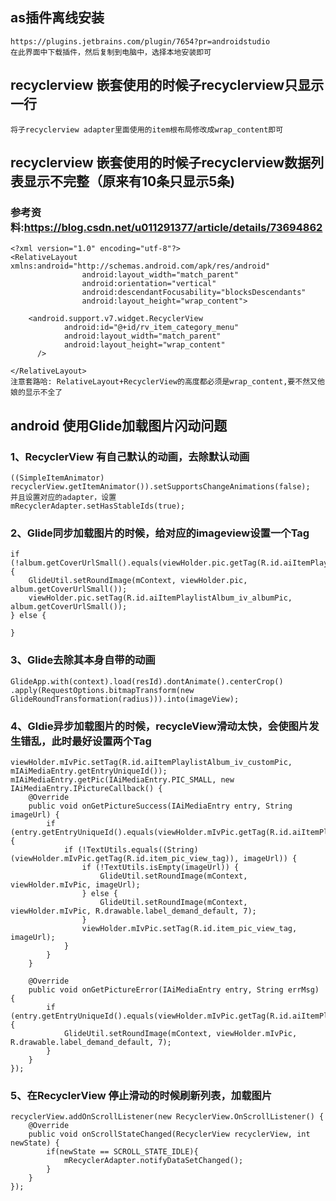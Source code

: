 ## as插件离线安装
    https://plugins.jetbrains.com/plugin/7654?pr=androidstudio
    在此界面中下载插件，然后复制到电脑中，选择本地安装即可
    
## recyclerview 嵌套使用的时候子recyclerview只显示一行
    将子recyclerview adapter里面使用的item根布局修改成wrap_content即可  
      
## recyclerview 嵌套使用的时候子recyclerview数据列表显示不完整（原来有10条只显示5条)
### 参考资料:https://blog.csdn.net/u011291377/article/details/73694862
    <?xml version="1.0" encoding="utf-8"?>
    <RelativeLayout xmlns:android="http://schemas.android.com/apk/res/android"
                    android:layout_width="match_parent"
                    android:orientation="vertical"
                    android:descendantFocusability="blocksDescendants"
                    android:layout_height="wrap_content">
    
        <android.support.v7.widget.RecyclerView
                android:id="@+id/rv_item_category_menu"
                android:layout_width="match_parent"
                android:layout_height="wrap_content"
          />
    
    </RelativeLayout>
    注意套路哈: RelativeLayout+RecyclerView的高度都必须是wrap_content,要不然又他娘的显示不全了


## android 使用Glide加载图片闪动问题
### 1、RecyclerView 有自己默认的动画，去除默认动画
    ((SimpleItemAnimator) recyclerView.getItemAnimator()).setSupportsChangeAnimations(false);
    并且设置对应的adapter，设置
    mRecyclerAdapter.setHasStableIds(true);
    
### 2、Glide同步加载图片的时候，给对应的imageview设置一个Tag
    if (!album.getCoverUrlSmall().equals(viewHolder.pic.getTag(R.id.aiItemPlaylistAlbum_iv_albumPic))) {
        GlideUtil.setRoundImage(mContext, viewHolder.pic, album.getCoverUrlSmall());
        viewHolder.pic.setTag(R.id.aiItemPlaylistAlbum_iv_albumPic, album.getCoverUrlSmall());
    } else {
    
    }
### 3、Glide去除其本身自带的动画
    GlideApp.with(context).load(resId).dontAnimate().centerCrop()
    .apply(RequestOptions.bitmapTransform(new GlideRoundTransformation(radius))).into(imageView);

### 4、Gldie异步加载图片的时候，recycleView滑动太快，会使图片发生错乱，此时最好设置两个Tag
    viewHolder.mIvPic.setTag(R.id.aiItemPlaylistAlbum_iv_customPic, mIAiMediaEntry.getEntryUniqueId());
    mIAiMediaEntry.getPic(IAiMediaEntry.PIC_SMALL, new IAiMediaEntry.IPictureCallback() {
        @Override
        public void onGetPictureSuccess(IAiMediaEntry entry, String imageUrl) {
            if (entry.getEntryUniqueId().equals(viewHolder.mIvPic.getTag(R.id.aiItemPlaylistAlbum_iv_customPic))) {
                if (!TextUtils.equals((String) (viewHolder.mIvPic.getTag(R.id.item_pic_view_tag)), imageUrl)) {
                    if (!TextUtils.isEmpty(imageUrl)) {
                        GlideUtil.setRoundImage(mContext, viewHolder.mIvPic, imageUrl);
                    } else {
                        GlideUtil.setRoundImage(mContext, viewHolder.mIvPic, R.drawable.label_demand_default, 7);
                    }
                    viewHolder.mIvPic.setTag(R.id.item_pic_view_tag, imageUrl);
                }
            }
        }
    
        @Override
        public void onGetPictureError(IAiMediaEntry entry, String errMsg) {
            if (entry.getEntryUniqueId().equals(viewHolder.mIvPic.getTag(R.id.aiItemPlaylistAlbum_iv_customPic))) {
                GlideUtil.setRoundImage(mContext, viewHolder.mIvPic, R.drawable.label_demand_default, 7);
            }
        }
    });
    
### 5、在RecyclerView 停止滑动的时候刷新列表，加载图片
    recyclerView.addOnScrollListener(new RecyclerView.OnScrollListener() {
        @Override
        public void onScrollStateChanged(RecyclerView recyclerView, int newState) {
            if(newState == SCROLL_STATE_IDLE){
                mRecyclerAdapter.notifyDataSetChanged();
            }
        }
    });